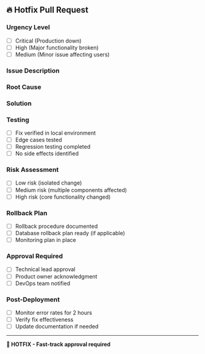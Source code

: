## 🔥 Hotfix Pull Request

### Urgency Level
- [ ] Critical (Production down)
- [ ] High (Major functionality broken)
- [ ] Medium (Minor issue affecting users)

### Issue Description
<!-- อธิบายปัญหาที่เกิดขึ้น -->

### Root Cause
<!-- สาเหตุของปัญหา -->

### Solution
<!-- วิธีการแก้ไข -->

### Testing
- [ ] Fix verified in local environment
- [ ] Edge cases tested
- [ ] Regression testing completed
- [ ] No side effects identified

### Risk Assessment
- [ ] Low risk (isolated change)
- [ ] Medium risk (multiple components affected)
- [ ] High risk (core functionality changed)

### Rollback Plan
- [ ] Rollback procedure documented
- [ ] Database rollback plan ready (if applicable)
- [ ] Monitoring plan in place

### Approval Required
- [ ] Technical lead approval
- [ ] Product owner acknowledgment
- [ ] DevOps team notified

### Post-Deployment
- [ ] Monitor error rates for 2 hours
- [ ] Verify fix effectiveness
- [ ] Update documentation if needed

---
**🚨 HOTFIX - Fast-track approval required**